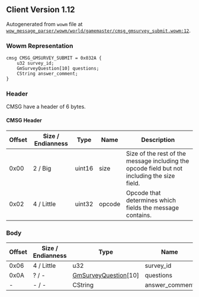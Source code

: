 ## Client Version 1.12

Autogenerated from `wowm` file at [`wow_message_parser/wowm/world/gamemaster/cmsg_gmsurvey_submit.wowm:12`](https://github.com/gtker/wow_messages/tree/main/wow_message_parser/wowm/world/gamemaster/cmsg_gmsurvey_submit.wowm#L12).

### Wowm Representation
```rust,ignore
cmsg CMSG_GMSURVEY_SUBMIT = 0x032A {
    u32 survey_id;
    GmSurveyQuestion[10] questions;
    CString answer_comment;
}
```
### Header
CMSG have a header of 6 bytes.

#### CMSG Header
| Offset | Size / Endianness | Type   | Name   | Description |
| ------ | ----------------- | ------ | ------ | ----------- |
| 0x00   | 2 / Big           | uint16 | size   | Size of the rest of the message including the opcode field but not including the size field.|
| 0x02   | 4 / Little        | uint32 | opcode | Opcode that determines which fields the message contains.|
### Body
| Offset | Size / Endianness | Type | Name | Description |
| ------ | ----------------- | ---- | ---- | ----------- |
| 0x06 | 4 / Little | u32 | survey_id |  |
| 0x0A | ? / - | [GmSurveyQuestion](gmsurveyquestion.md)[10] | questions |  |
| - | - / - | CString | answer_comment |  |
